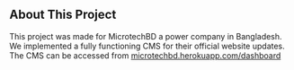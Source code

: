 

## About This Project

This project was made for MicrotechBD a power company in Bangladesh. We implemented a fully functioning CMS for their official website updates. The CMS can be accessed from <a href="http://microtechbd.herokuapp.com/dashboard" target="_blank">microtechbd.herokuapp.com/dashboard</a>
